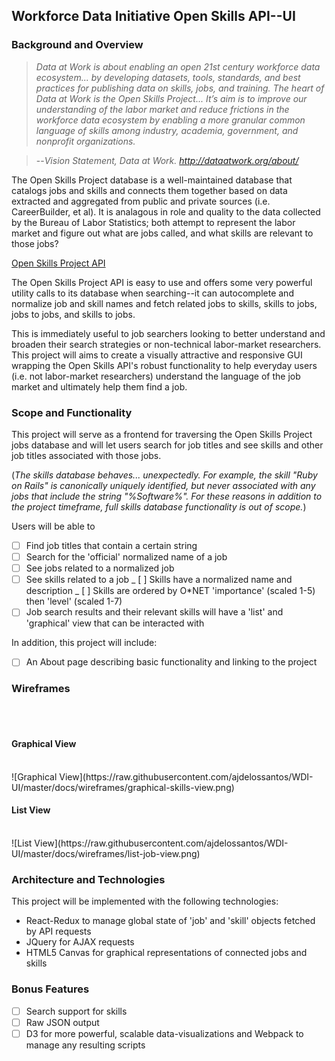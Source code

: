 ## Workforce Data Initiative Open Skills API--UI

### Background and Overview

> _Data at Work is about enabling an open 21st century workforce data
> ecosystem... by developing datasets, tools, standards, and best practices for
> publishing data on skills, jobs, and training. The heart of Data at Work is
> the Open Skills Project... It’s aim is to improve our understanding of the
> labor market and reduce frictions in the workforce data ecosystem by enabling
> a more granular common language of skills among industry, academia,
> government, and nonprofit organizations._

> --<cite>Vision Statement, Data at Work. http://dataatwork.org/about/</cite>

The Open Skills Project database is a well-maintained database that catalogs
jobs and skills and connects them together based on data extracted and
aggregated from public and private sources (i.e. CareerBuilder, et al). It is
analagous in role and quality to the data collected by the Bureau of Labor
Statistics; both attempt to represent the labor market and figure out what are
jobs called, and what skills are relevant to those jobs?

[Open Skills Project API](http://api.dataatwork.org/v1/spec/)

The Open Skills Project API is easy to use and offers some very powerful utility
calls to its database when searching--it can autocomplete and normalize job and
skill names and fetch related jobs to skills, skills to jobs, jobs to jobs, and
skills to jobs.

This is immediately useful to job searchers looking to better understand and
broaden their search strategies or non-technical labor-market researchers. This
project will aims to create a visually attractive and responsive GUI wrapping
the Open Skills API's robust functionality to help everyday users (i.e. not
labor-market researchers) understand the language of the job market and
ultimately help them find a job.

### Scope and Functionality

This project will serve as a frontend for traversing the Open Skills Project
jobs database and will let users search for job titles and see skills and other
job titles associated with those jobs.

(_The skills database behaves... unexpectedly. For example, the skill "Ruby on
Rails" is canonically uniquely identified, but never associated with any jobs
that include the string "%Software%". For these reasons in addition to the
project timeframe, full skills database functionality is out of scope._)

Users will be able to

* [ ] Find job titles that contain a certain string
* [ ] Search for the 'official' normalized name of a job
* [ ] See jobs related to a normalized job
* [ ] See skills related to a job _ [ ] Skills have a normalized name and
      description _ [ ] Skills are ordered by O\*NET 'importance' (scaled 1-5)
      then 'level' (scaled 1-7)
* [ ] Job search results and their relevant skills will have a 'list' and
      'graphical' view that can be interacted with

In addition, this project will include:

* [ ] An About page describing basic functionality and linking to the project

### Wireframes

<br><br>

#### Graphical View

<br>
![Graphical View](https://raw.githubusercontent.com/ajdelossantos/WDI-UI/master/docs/wireframes/graphical-skills-view.png)
<br>

#### List View

<br>
![List View](https://raw.githubusercontent.com/ajdelossantos/WDI-UI/master/docs/wireframes/list-job-view.png)
<br>

### Architecture and Technologies

This project will be implemented with the following technologies:

* React-Redux to manage global state of 'job' and 'skill' objects fetched by API
  requests
* JQuery for AJAX requests
* HTML5 Canvas for graphical representations of connected jobs and skills

### Bonus Features

* [ ] Search support for skills
* [ ] Raw JSON output
* [ ] D3 for more powerful, scalable data-visualizations and Webpack to manage
      any resulting scripts
